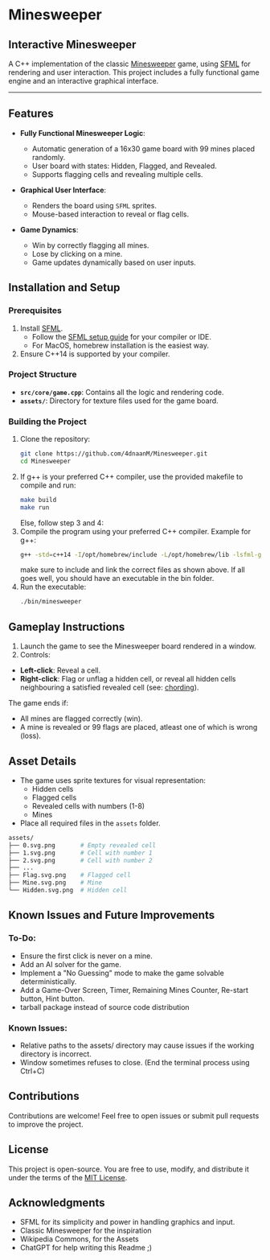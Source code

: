# Minesweeper
## Interactive Minesweeper

A C++ implementation of the classic [Minesweeper](https://en.wikipedia.org/wiki/Minesweeper_(video_game)) game, using [SFML](https://www.sfml-dev.org/) for rendering and user interaction. This project includes a fully functional game engine and an interactive graphical interface.

---

## Features

- **Fully Functional Minesweeper Logic**:
  - Automatic generation of a 16x30 game board with 99 mines placed randomly.
  - User board with states: Hidden, Flagged, and Revealed.
  - Supports flagging cells and revealing multiple cells.

- **Graphical User Interface**:
  - Renders the board using `SFML` sprites.
  - Mouse-based interaction to reveal or flag cells.

- **Game Dynamics**:
  - Win by correctly flagging all mines.
  - Lose by clicking on a mine.
  - Game updates dynamically based on user inputs.

## Installation and Setup

### Prerequisites
1. Install [SFML](https://www.sfml-dev.org/).
   - Follow the [SFML setup guide](https://www.sfml-dev.org/tutorials/) for your compiler or IDE.
   - For MacOS, homebrew installation is the easiest way.
2. Ensure C++14 is supported by your compiler.

### Project Structure
- **`src/core/game.cpp`**: Contains all the logic and rendering code.
- **`assets/`**: Directory for texture files used for the game board.

### Building the Project
1. Clone the repository:
   ```bash
   git clone https://github.com/4dnaanM/Minesweeper.git
   cd Minesweeper
   ```
2. If g++ is your preferred C++ compiler, use the provided makefile to compile and run: 
   ```bash
   make build
   make run
   ```
   Else, follow step 3 and 4: 
3. Compile the program using your preferred C++ compiler. Example for g++:
    ```bash
    g++ -std=c++14 -I/opt/homebrew/include -L/opt/homebrew/lib -lsfml-graphics -lsfml-window -lsfml-system src/core/game.cpp -o bin/minesweeper
    ```
    make sure to include and link the correct files as shown above. If all goes well, you should have an executable in the bin folder.
4. Run the executable: 
    ```bash
    ./bin/minesweeper
    ```

## Gameplay Instructions
1. Launch the game to see the Minesweeper board rendered in a window.
2. Controls:
- **Left-click**: Reveal a cell.
- **Right-click**: Flag or unflag a hidden cell, or reveal all hidden cells neighbouring a satisfied revealed cell (see: [chording](https://minesweeper.fandom.com/wiki/Chording)). 

The game ends if:
- All mines are flagged correctly (win).
- A mine is revealed or 99 flags are placed, atleast one of which is wrong (loss).

## Asset Details
- The game uses sprite textures for visual representation:
    - Hidden cells
    - Flagged cells
    - Revealed cells with numbers (1-8)
    - Mines
- Place all required files in the ```assets``` folder.
```bash
assets/
├── 0.svg.png       # Empty revealed cell
├── 1.svg.png       # Cell with number 1
├── 2.svg.png       # Cell with number 2
├── ...
├── Flag.svg.png    # Flagged cell
├── Mine.svg.png    # Mine
└── Hidden.svg.png  # Hidden cell
```
## Known Issues and Future Improvements
### To-Do:
- Ensure the first click is never on a mine.
- Add an AI solver for the game.
- Implement a "No Guessing" mode to make the game solvable deterministically.
- Add a Game-Over Screen, Timer, Remaining Mines Counter, Re-start button, Hint button.
- tarball package instead of source code distribution
### Known Issues:
- Relative paths to the assets/ directory may cause issues if the working directory is incorrect.
- Window sometimes refuses to close. (End the terminal process using Ctrl+C)
## Contributions
Contributions are welcome! Feel free to open issues or submit pull requests to improve the project.
## License
This project is open-source. You are free to use, modify, and distribute it under the terms of the [MIT License](https://opensource.org/license/mit).
## Acknowledgments
- SFML for its simplicity and power in handling graphics and input.
- Classic Minesweeper for the inspiration
- Wikipedia Commons, for the Assets
- ChatGPT for help writing this Readme ;)  
